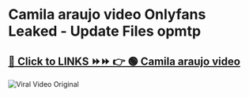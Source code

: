 
 # Camila araujo video Onlyfans Leaked - Update Files opmtp

## <h2><a href="https://clipsfans.com/Camila_araujo_video&ref=git">🔗 Click to LINKS ⏩⏩ 👉 🟢 Camila araujo video </a></h2>

<a href="https://clipsfans.com/Camila_araujo_video&ref=git" rel="nofollow" data-target="animated-image.originalLink"><img src="https://i.ibb.co.com/xMMVF88/686577567.gif" alt="Viral Video Original" style="max-width: 100%; display: inline-block;" data-target="animated-image.originalImage"></a>


